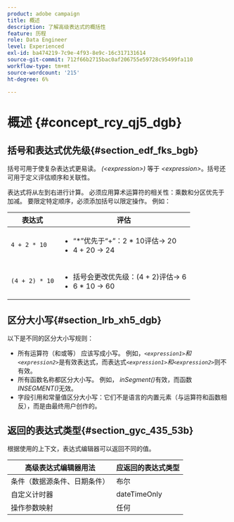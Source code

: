 ```yaml
---
product: adobe campaign
title: 概述
description: 了解高级表达式的概括性
feature: 历程
role: Data Engineer
level: Experienced
exl-id: ba474219-7c9e-4f93-8e9c-16c317131614
source-git-commit: 712f66b2715bac0af206755e59728c95499fa110
workflow-type: tm+mt
source-wordcount: '215'
ht-degree: 6%

---
```


# 概述 {#concept_rcy_qj5_dgb}

## 括号和表达式优先级{#section_edf_fks_bgb}

括号可用于使复杂表达式更易读。 _(&lt;expression>)_ 等于 _&lt;expression>_。括号还可用于定义评估顺序和关联性。

表达式将从左到右进行计算。 必须应用算术运算符的相关性：乘数和分区优先于加减。 要限定特定顺序，必须添加括号以限定操作。 例如：

<!--```5 + 2 * 10 = 25, and (5 + 2) * 10 = 70```-->

| 表达式 | 评估 |
|--- |--- |
| `4 + 2 * 10` | <ul><li>“*”优先于“+”：2 * 10评估→ 20</li><li>4 + 20 → 24</li></ul> |
| `(4 + 2) * 10` | <ul><li>括号会更改优先级：(4 + 2)评估→ 6</li><li> 6 * 10 → 60</li></ul> |

## 区分大小写{#section_lrb_xh5_dgb}

以下是不同的区分大小写规则：

* 所有运算符（和或等） 应该写成小写。 例如，_`<expression1>`和`<expression2>`_&#x200B;是有效表达式，而表达式&#x200B;_`<expression1>`和`<expression2>`_&#x200B;则不有效。
* 所有函数名称都区分大小写。 例如， _inSegment()_&#x200B;有效，而函数&#x200B;_INSEGMENT()_&#x200B;无效。
* 字段引用和常量值区分大小写：它们不是语言的内置元素（与运算符和函数相反），而是由最终用户创作的。

## 返回的表达式类型{#section_gyc_435_53b}

根据使用的上下文，表达式编辑器可以返回不同的值。

| 高级表达式编辑器用法 | 应返回的表达式类型 |
|--- |--- |
| 条件（数据源条件、日期条件） | 布尔 |
| 自定义计时器 | dateTimeOnly |
| 操作参数映射 | 任何 |
